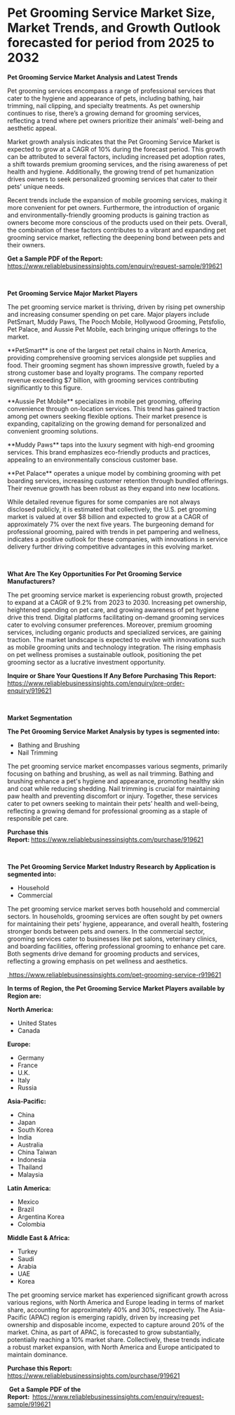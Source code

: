 <p><h1>Pet Grooming Service Market Size, Market Trends, and Growth Outlook forecasted for period from 2025 to 2032</h1></p><p><strong>Pet Grooming Service Market Analysis and Latest Trends</strong></p>
<p><p>Pet grooming services encompass a range of professional services that cater to the hygiene and appearance of pets, including bathing, hair trimming, nail clipping, and specialty treatments. As pet ownership continues to rise, there’s a growing demand for grooming services, reflecting a trend where pet owners prioritize their animals' well-being and aesthetic appeal.</p><p>Market growth analysis indicates that the Pet Grooming Service Market is expected to grow at a CAGR of 10% during the forecast period. This growth can be attributed to several factors, including increased pet adoption rates, a shift towards premium grooming services, and the rising awareness of pet health and hygiene. Additionally, the growing trend of pet humanization drives owners to seek personalized grooming services that cater to their pets' unique needs.</p><p>Recent trends include the expansion of mobile grooming services, making it more convenient for pet owners. Furthermore, the introduction of organic and environmentally-friendly grooming products is gaining traction as owners become more conscious of the products used on their pets. Overall, the combination of these factors contributes to a vibrant and expanding pet grooming service market, reflecting the deepening bond between pets and their owners.</p></p>
<p><strong>Get a Sample PDF of the Report:&nbsp;</strong> <a href="https://www.reliablebusinessinsights.com/enquiry/request-sample/919621?utm_campaign=3673&utm_medium=2&utm_source=Github&utm_content=ia&utm_term=17042025&utm_id=pet-grooming-service">https://www.reliablebusinessinsights.com/enquiry/request-sample/919621</a></p>
<p>&nbsp;</p>
<p><strong>Pet Grooming Service Major Market Players</strong></p>
<p><p>The pet grooming service market is thriving, driven by rising pet ownership and increasing consumer spending on pet care. Major players include PetSmart, Muddy Paws, The Pooch Mobile, Hollywood Grooming, Petsfolio, Pet Palace, and Aussie Pet Mobile, each bringing unique offerings to the market.</p><p>**PetSmart** is one of the largest pet retail chains in North America, providing comprehensive grooming services alongside pet supplies and food. Their grooming segment has shown impressive growth, fueled by a strong customer base and loyalty programs. The company reported revenue exceeding $7 billion, with grooming services contributing significantly to this figure.</p><p>**Aussie Pet Mobile** specializes in mobile pet grooming, offering convenience through on-location services. This trend has gained traction among pet owners seeking flexible options. Their market presence is expanding, capitalizing on the growing demand for personalized and convenient grooming solutions. </p><p>**Muddy Paws** taps into the luxury segment with high-end grooming services. This brand emphasizes eco-friendly products and practices, appealing to an environmentally conscious customer base. </p><p>**Pet Palace** operates a unique model by combining grooming with pet boarding services, increasing customer retention through bundled offerings. Their revenue growth has been robust as they expand into new locations.</p><p>While detailed revenue figures for some companies are not always disclosed publicly, it is estimated that collectively, the U.S. pet grooming market is valued at over $8 billion and expected to grow at a CAGR of approximately 7% over the next five years. The burgeoning demand for professional grooming, paired with trends in pet pampering and wellness, indicates a positive outlook for these companies, with innovations in service delivery further driving competitive advantages in this evolving market.</p></p>
<p>&nbsp;</p>
<p><strong>What Are The Key Opportunities For Pet Grooming Service Manufacturers?</strong></p>
<p><p>The pet grooming service market is experiencing robust growth, projected to expand at a CAGR of 9.2% from 2023 to 2030. Increasing pet ownership, heightened spending on pet care, and growing awareness of pet hygiene drive this trend. Digital platforms facilitating on-demand grooming services cater to evolving consumer preferences. Moreover, premium grooming services, including organic products and specialized services, are gaining traction. The market landscape is expected to evolve with innovations such as mobile grooming units and technology integration. The rising emphasis on pet wellness promises a sustainable outlook, positioning the pet grooming sector as a lucrative investment opportunity.</p></p>
<p><strong>Inquire or Share Your Questions If Any Before Purchasing This Report:</strong> <a href="https://www.reliablebusinessinsights.com/enquiry/pre-order-enquiry/919621?utm_campaign=3673&utm_medium=2&utm_source=Github&utm_content=ia&utm_term=17042025&utm_id=pet-grooming-service">https://www.reliablebusinessinsights.com/enquiry/pre-order-enquiry/919621</a></p>
<p>&nbsp;</p>
<p><strong>Market Segmentation</strong></p>
<p><strong>The Pet Grooming Service Market Analysis by types is segmented into:</strong></p>
<p><ul><li>Bathing and Brushing</li><li>Nail Trimming</li></ul></p>
<p><p>The pet grooming service market encompasses various segments, primarily focusing on bathing and brushing, as well as nail trimming. Bathing and brushing enhance a pet's hygiene and appearance, promoting healthy skin and coat while reducing shedding. Nail trimming is crucial for maintaining paw health and preventing discomfort or injury. Together, these services cater to pet owners seeking to maintain their pets’ health and well-being, reflecting a growing demand for professional grooming as a staple of responsible pet care.</p></p>
<p><strong>Purchase this Report:&nbsp;</strong><a href="https://www.reliablebusinessinsights.com/purchase/919621?utm_campaign=3673&utm_medium=2&utm_source=Github&utm_content=ia&utm_term=17042025&utm_id=pet-grooming-service">https://www.reliablebusinessinsights.com/purchase/919621</a></p>
<p>&nbsp;</p>
<p><strong>The Pet Grooming Service Market Industry Research by Application is segmented into:</strong></p>
<p><ul><li>Household</li><li>Commercial</li></ul></p>
<p><p>The pet grooming service market serves both household and commercial sectors. In households, grooming services are often sought by pet owners for maintaining their pets’ hygiene, appearance, and overall health, fostering stronger bonds between pets and owners. In the commercial sector, grooming services cater to businesses like pet salons, veterinary clinics, and boarding facilities, offering professional grooming to enhance pet care. Both segments drive demand for grooming products and services, reflecting a growing emphasis on pet wellness and aesthetics.</p></p>
<p><a href="https://www.reliablebusinessinsights.com/pet-grooming-service-r919621?utm_campaign=3673&utm_medium=2&utm_source=Github&utm_content=ia&utm_term=17042025&utm_id=pet-grooming-service">&nbsp;https://www.reliablebusinessinsights.com/pet-grooming-service-r919621</a></p>
<p><strong>In terms of Region, the Pet Grooming Service Market Players available by Region are:</strong></p>
<p>
    <p> <strong> North America: </strong>
        <ul>
            <li>United States</li>
            <li>Canada</li>
        </ul>
        </p> 
    <p> <strong> Europe: </strong>
        <ul>
            <li>Germany</li>
            <li>France</li>
            <li>U.K.</li>
            <li>Italy</li>
            <li>Russia</li>
        </ul>
        </p> 
    <p> <strong> Asia-Pacific: </strong>
        <ul>
            <li>China</li>
            <li>Japan</li>
            <li>South Korea</li>
            <li>India</li>
            <li>Australia</li>
            <li>China Taiwan</li>
            <li>Indonesia</li>
            <li>Thailand</li>
            <li>Malaysia</li>
        </ul>
        </p> 
    <p> <strong> Latin America: </strong>
        <ul>
            <li>Mexico</li>
            <li>Brazil</li>
            <li>Argentina Korea</li>
            <li>Colombia</li>
        </ul>
        </p> 
    <p> <strong> Middle East & Africa: </strong>
        <ul>
            <li>Turkey</li>
            <li>Saudi</li>
            <li>Arabia</li>
            <li>UAE</li>
            <li>Korea</li>
        </ul>
    </p>
    </p>
<p><p>The pet grooming service market has experienced significant growth across various regions, with North America and Europe leading in terms of market share, accounting for approximately 40% and 30%, respectively. The Asia-Pacific (APAC) region is emerging rapidly, driven by increasing pet ownership and disposable income, expected to capture around 20% of the market. China, as part of APAC, is forecasted to grow substantially, potentially reaching a 10% market share. Collectively, these trends indicate a robust market expansion, with North America and Europe anticipated to maintain dominance.</p></p>
<p><strong>Purchase this Report: </strong><a href="https://www.reliablebusinessinsights.com/purchase/919621?utm_campaign=3673&utm_medium=2&utm_source=Github&utm_content=ia&utm_term=17042025&utm_id=pet-grooming-service">https://www.reliablebusinessinsights.com/purchase/919621</a></p>
<p>&nbsp;<strong>Get a Sample PDF of the Report:&nbsp;&nbsp;</strong><a href="https://www.reliablebusinessinsights.com/enquiry/request-sample/919621?utm_campaign=3673&utm_medium=2&utm_source=Github&utm_content=ia&utm_term=17042025&utm_id=pet-grooming-service">https://www.reliablebusinessinsights.com/enquiry/request-sample/919621</a></p>
<p><strong></strong></p>
<p><p></p><p></p><p></p></p>